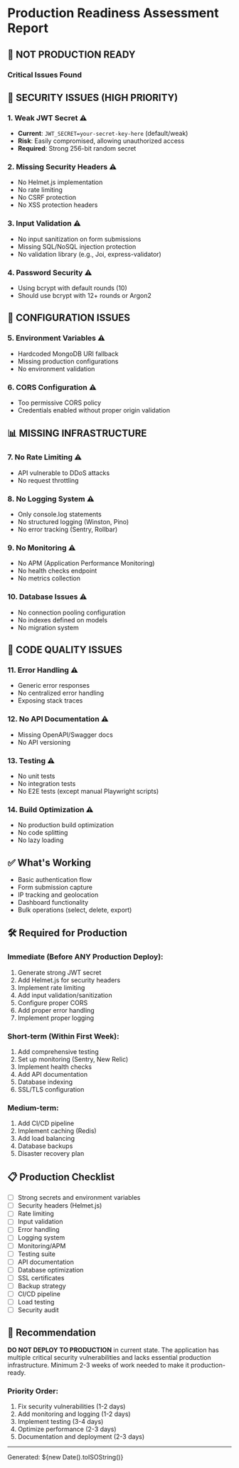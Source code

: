 # Production Readiness Assessment Report

## 🔴 **NOT PRODUCTION READY**

### Critical Issues Found

## 🚨 SECURITY ISSUES (HIGH PRIORITY)

### 1. **Weak JWT Secret** ⚠️
- **Current**: `JWT_SECRET=your-secret-key-here` (default/weak)
- **Risk**: Easily compromised, allowing unauthorized access
- **Required**: Strong 256-bit random secret

### 2. **Missing Security Headers** ⚠️
- No Helmet.js implementation
- No rate limiting
- No CSRF protection
- No XSS protection headers

### 3. **Input Validation** ⚠️
- No input sanitization on form submissions
- Missing SQL/NoSQL injection protection
- No validation library (e.g., Joi, express-validator)

### 4. **Password Security** ⚠️
- Using bcrypt with default rounds (10)
- Should use bcrypt with 12+ rounds or Argon2

## 🔧 CONFIGURATION ISSUES

### 5. **Environment Variables** ⚠️
- Hardcoded MongoDB URI fallback
- Missing production configurations
- No environment validation

### 6. **CORS Configuration** ⚠️
- Too permissive CORS policy
- Credentials enabled without proper origin validation

## 📊 MISSING INFRASTRUCTURE

### 7. **No Rate Limiting** ⚠️
- API vulnerable to DDoS attacks
- No request throttling

### 8. **No Logging System** ⚠️
- Only console.log statements
- No structured logging (Winston, Pino)
- No error tracking (Sentry, Rollbar)

### 9. **No Monitoring** ⚠️
- No APM (Application Performance Monitoring)
- No health checks endpoint
- No metrics collection

### 10. **Database Issues** ⚠️
- No connection pooling configuration
- No indexes defined on models
- No migration system

## 🐛 CODE QUALITY ISSUES

### 11. **Error Handling** ⚠️
- Generic error responses
- No centralized error handling
- Exposing stack traces

### 12. **No API Documentation** ⚠️
- Missing OpenAPI/Swagger docs
- No API versioning

### 13. **Testing** ⚠️
- No unit tests
- No integration tests
- No E2E tests (except manual Playwright scripts)

### 14. **Build Optimization** ⚠️
- No production build optimization
- No code splitting
- No lazy loading

## ✅ What's Working

- Basic authentication flow
- Form submission capture
- IP tracking and geolocation
- Dashboard functionality
- Bulk operations (select, delete, export)

## 🛠️ Required for Production

### Immediate (Before ANY Production Deploy):
1. Generate strong JWT secret
2. Add Helmet.js for security headers
3. Implement rate limiting
4. Add input validation/sanitization
5. Configure proper CORS
6. Add proper error handling
7. Implement proper logging

### Short-term (Within First Week):
1. Add comprehensive testing
2. Set up monitoring (Sentry, New Relic)
3. Implement health checks
4. Add API documentation
5. Database indexing
6. SSL/TLS configuration

### Medium-term:
1. Add CI/CD pipeline
2. Implement caching (Redis)
3. Add load balancing
4. Database backups
5. Disaster recovery plan

## 📋 Production Checklist

- [ ] Strong secrets and environment variables
- [ ] Security headers (Helmet.js)
- [ ] Rate limiting
- [ ] Input validation
- [ ] Error handling
- [ ] Logging system
- [ ] Monitoring/APM
- [ ] Testing suite
- [ ] API documentation
- [ ] Database optimization
- [ ] SSL certificates
- [ ] Backup strategy
- [ ] CI/CD pipeline
- [ ] Load testing
- [ ] Security audit

## 🎯 Recommendation

**DO NOT DEPLOY TO PRODUCTION** in current state. The application has multiple critical security vulnerabilities and lacks essential production infrastructure. Minimum 2-3 weeks of work needed to make it production-ready.

### Priority Order:
1. Fix security vulnerabilities (1-2 days)
2. Add monitoring and logging (1-2 days)
3. Implement testing (3-4 days)
4. Optimize performance (2-3 days)
5. Documentation and deployment (2-3 days)

---

Generated: ${new Date().toISOString()}